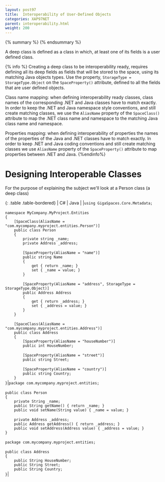 ```yaml
---
layout: post97
title:  Interoperability of User-Defined Objects
categories: XAP97NET
parent: interoperability.html
weight: 200
---
```


{% summary %} {% endsummary %}



A deep class is defined as a class in which, at least one of its fields is a user defined class.

{% info %}
Creating a deep class to be interoperability ready, requires defining all its deep fields as fields that will be stored to the space, using its matching Java objects types. Use the property, `StorageType = StorageType.Object` on the `SpaceProperty()` attribute, defined to all the fields that are user defined objects.

Class name mapping: when defining interoperability ready classes, class names of the corresponding .NET and Java classes have to match exactly. In order to keep the .NET and Java namespace style conventions, and still create matching classes, we use the `AliasName` property of the `SpaceClass()` attribute to map the .NET class name and namespace to the matching Java class name and namespace.

Properties mapping: when defining interoperability of properties the names of the properties of the Java and .NET classes have to match exactly. In order to keep .NET and Java coding conventions and still create matching classes we use `AliasName` property of the `SpaceProperty()` attribute to map properties between .NET and Java.
{%endinfo%}

# Designing Interoperable Classes

For the purpose of explaining the subject we'll look at a Person class (a deep class)

{: .table .table-bordered}
| C# | Java |
|`using GigaSpaces.Core.Metadata;`<br/><br/>`namespace MyCompany.MyProject.Entities`<br/>`{`<br/>`    [SpaceClass(AliasName = "com.mycompany.myproject.entities.Person")]`<br/>`    public class Person`<br/>`    {`<br/>`        private string _name;`<br/>`        private Address _address;`<br/><br/>`        [SpaceProperty(AliasName = "name")]`<br/>`        public string Name`<br/>`        {`<br/>`            get { return _name; }`<br/>`            set { _name = value; }`<br/>`        }`<br/><br/>`        [SpaceProperty(AliasName = "address", StorageType = StorageType.Object)]`<br/>`        public Address Address`<br/>`        {`<br/>`            get { return _address; }`<br/>`            set { _address = value; }`<br/>`        }`<br/>`    }`<br/><br/>`    [SpaceClass(AliasName = "com.mycompany.myproject.entities.Address")]`<br/>`    public class Address`<br/>`    {`<br/>`        [SpaceProperty(AliasName = "houseNumber")]`<br/>`        public int HouseNumber;`<br/><br/>`        [SpaceProperty(AliasName = "street")]`<br/>`        public string Street;`<br/><br/>`        [SpaceProperty(AliasName = "country")]`<br/>`        public string Country;`<br/>`    }`<br/>`}`|`package com.mycompany.myproject.entities;`<br/><br/>`public class Person`<br/>`{`<br/>`    private String _name;`<br/>`    public String getName() { return _name; }`<br/>`    public void setName(String value) { _name = value; }`<br/><br/>`    private Address _address;`<br/>`    public Address getAddress() { return _address; }`<br/>`    public void setAddress(Address value) { _address = value; }`<br/>`}`<br/><br/>`package com.mycompany.myproject.entities;`<br/><br/>`public class Address`<br/>`{`<br/>`    public String HouseNumber;`<br/>`    public String Street;`<br/>`    public String Country;`<br/>`}`|
